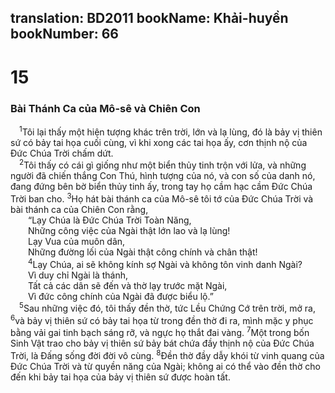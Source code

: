 translation: BD2011
bookName: Khải-huyền 
bookNumber: 66
-------

<div class="title"><h1>15</h1><h3>Bài Thánh Ca của Mô-sê và Chiên Con</h3></div>
<span class="verse kh_15_1"> <sup>1</sup>Tôi lại thấy một hiện tượng khác trên trời, lớn và lạ lùng, đó là bảy vị thiên sứ có bảy tai họa cuối cùng, vì khi xong các tai họa ấy, cơn thịnh nộ của Ðức Chúa Trời chấm dứt.<br/></span>
<span class="verse kh_15_2"> <sup>2</sup>Tôi thấy có cái gì giống như một biển thủy tinh trộn với lửa, và những người đã chiến thắng Con Thú, hình tượng của nó, và con số của danh nó, đang đứng bên bờ biển thủy tinh ấy, trong tay họ cầm hạc cầm Ðức Chúa Trời ban cho. </span>
<span class="verse kh_15_3"><sup>3</sup>Họ hát bài thánh ca của Mô-sê tôi tớ của Ðức Chúa Trời và bài thánh ca của Chiên Con rằng,<br/>  “Lạy Chúa là Ðức Chúa Trời Toàn Năng,<br/>  Những công việc của Ngài thật lớn lao và lạ lùng!<br/>  Lạy Vua của muôn dân,<br/>  Những đường lối của Ngài thật công chính và chân thật!<br/></span>
<span class="verse kh_15_4">  <sup>4</sup>Lạy Chúa, ai sẽ không kính sợ Ngài và không tôn vinh danh Ngài?<br/>  Vì duy chỉ Ngài là thánh,<br/>  Tất cả các dân sẽ đến và thờ lạy trước mặt Ngài,<br/>  Vì đức công chính của Ngài đã được biểu lộ.”<br/></span>
<span class="verse kh_15_5"> <sup>5</sup>Sau những việc đó, tôi thấy đền thờ, tức Lều Chứng Cớ trên trời, mở ra, </span>
<span class="verse kh_15_6"><sup>6</sup>và bảy vị thiên sứ có bảy tai họa từ trong đền thờ đi ra, mình mặc y phục bằng vải gai tinh bạch sáng rỡ, và ngực họ thắt đai vàng. </span>
<span class="verse kh_15_7"><sup>7</sup>Một trong bốn Sinh Vật trao cho bảy vị thiên sứ bảy bát chứa đầy thịnh nộ của Ðức Chúa Trời, là Ðấng sống đời đời vô cùng. </span>
<span class="verse kh_15_8"><sup>8</sup>Ðền thờ đầy dẫy khói từ vinh quang của Ðức Chúa Trời và từ quyền năng của Ngài; không ai có thể vào đền thờ cho đến khi bảy tai họa của bảy vị thiên sứ được hoàn tất.<br/></span>
